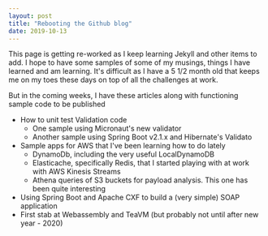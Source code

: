 ```yaml
---
layout: post
title: "Rebooting the Github blog"
date: 2019-10-13
---
```


This page is getting re-worked as I keep learning Jekyll and other items to add.  I hope to have
some samples of some of my musings, things I have learned and am learning.  It's difficult as I have a 5 1/2 month old that keeps me on my toes these days on top of all the challenges at work.

But in the coming weeks, I have these articles along with functioning sample code to be published

- How to unit test Validation code 
  - One sample using Micronaut's new validator
  - Another sample using Spring Boot v2.1.x and Hibernate's Validato
- Sample apps for AWS that I've been learning how to do lately
  - DynamoDb, including the very useful LocalDynamoDB
  - Elasticache, specifically Redis, that I started playing with at work with AWS Kinesis Streams
  - Athena queries of S3 buckets for payload analysis.  This one has been quite interesting
- Using Spring Boot and Apache CXF to build a (very simple) SOAP application
- First stab at Webassembly and TeaVM (but probably not until after new year - 2020)
